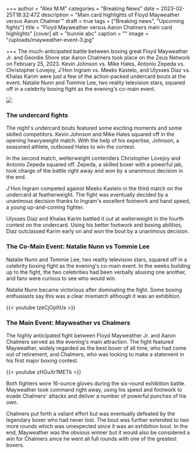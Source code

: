 +++
author = "Alex M.M"
categories = "Breaking News"
date = 2023-02-25T18:32:47Z
description = "Main card highlights of Floyd Mayweather versus Aaron Chalmer'"
draft = true
tags = ["Breaking news", "Upcoming fights"]
title = "Floyd Mayweather versus Aaron Chalmers main card highlights"
[cover]
alt = "bunnie abc"
caption = ""
image = "/uploads/mayweather-event-3.jpg"

+++
The much-anticipated battle between boxing great Floyd Mayweather Jr. and Geordie Shore star Aaron Chalmers took place on the Zeus Network on February 25, 2023. Kevin Johnson vs. Mike Hales, Antonio Zepeda vs. Christopher Lovejoy, J'Hon Ingram vs. Meeks Kastelo, and Ulysses Diaz vs. Khalas Karim were just a few of the action-packed undercard bouts at the event. Natalie Nunn and Tommie Lee, two reality television stars, squared off in a celebrity boxing fight as the evening's co-main event.

![](/uploads/mayweather-event-1.jpg)

### The undercard fights

The night's undercard bouts featured some exciting moments and some skilled competitors. Kevin Johnson and Mike Hales squared off in the opening heavyweight match. With the help of his expertise, Johnson, a seasoned athlete, outboxed Hales to win the contest.

In the second match, welterweight contenders Christopher Lovejoy and Antonio Zepeda squared off. Zepeda, a skilled boxer with a powerful jab, took charge of the battle right away and won by a unanimous decision in the end.

J'Hon Ingram competed against Meeks Kastelo in the third match on the undercard at featherweight. The fight was eventually decided by a unanimous decision thanks to Ingram's excellent footwork and hand speed, a young up-and-coming fighter.

Ulysses Diaz and Khalas Karim battled it out at welterweight in the fourth contest on the undercard. Using his better footwork and boxing abilities, Diaz outclassed Karim early on and won the bout by a unanimous decision.

### The Co-Main Event: Natalie Nunn vs Tommie Lee

Natalie Nunn and Tommie Lee, two reality television stars, squared off in a celebrity boxing fight as the evening's co-main event. In the weeks building up to the fight, the two celebrities had been verbally abusing one another, and fans were curious to see who would win.

Natalie Nunn became victorious after dominating the fight. Some boxing enthusiasts say this was a clear mismatch although it was an exhibition.

{{< youtube tzeCjOpItUs >}}   

### The Main Event: Mayweather vs Chalmers

The highly anticipated fight between Floyd Mayweather Jr. and Aaron Chalmers served as the evening's main attraction. The fight featured Mayweather, widely regarded as the best boxer of all time, who had come out of retirement, and Chalmers, who was looking to make a statement in his first major boxing contest.

{{< youtube zHGuXr1METk >}}

Both fighters wore 16-ounce gloves during the six-round exhibition battle. Mayweather took command right away, using his speed and footwork to evade Chalmers' attacks and deliver a number of powerful punches of his own.

Chalmers put forth a valiant effort but was eventually defeated by the legendary boxer who had never lost. The bout was further extended to two more rounds which was umexpected since it was an exhibition bout. In the end, Mayweather was the obvious winner but it would also be considered a win for Chalmers since he went all full rounds with one of the greatest boxers.